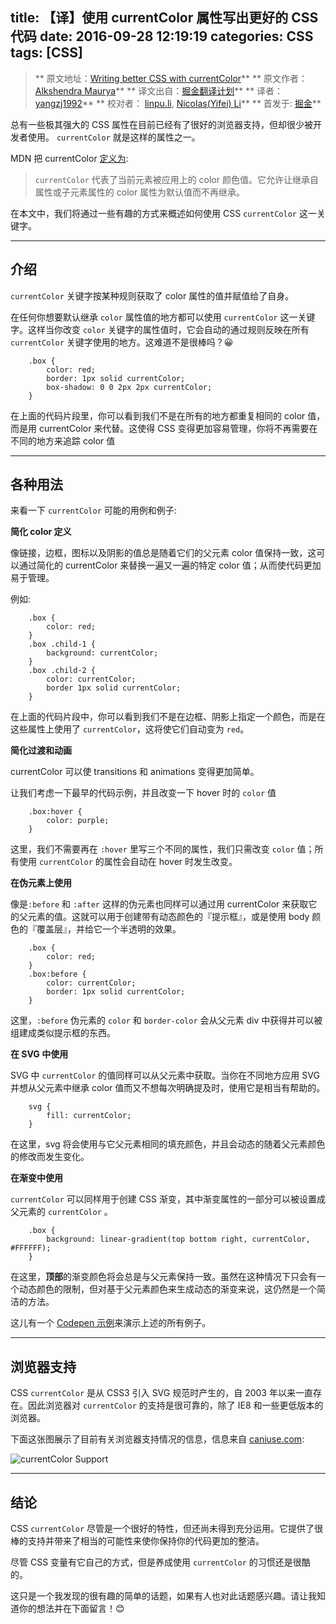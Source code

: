 title: 【译】使用 currentColor 属性写出更好的 CSS 代码
date: 2016-09-28 12:19:19
categories: CSS
tags: [CSS]
---
> ** 原文地址：[Writing better CSS with currentColor](https://hashnode.com/post/writing-better-css-with-currentcolor-cit5mgva31co79c53ia20vetq)**
** 原文作者：[Alkshendra Maurya](https://hashnode.com/@alkshendra)**
** 译文出自：[掘金翻译计划](https://github.com/xitu/gold-miner)**
** 译者：[yangzj1992](http://qcyoung.com)**
** 校对者： [linpu.li](https://github.com/llp0574), [Nicolas(Yifei) Li](https://github.com/yifili09)**
** 首发于: [掘金](http://gold.xitu.io/entry/57eb30bebf22ec0058898ee7/detail)**


总有一些极其强大的 CSS 属性在目前已经有了很好的浏览器支持，但却很少被开发者使用。 `currentColor` 就是这样的属性之一。

MDN 把 currentColor [定义为](https://developer.mozilla.org/en/docs/Web/CSS/color_value#currentColor_keyword):

> `currentColor` 代表了当前元素被应用上的 color 颜色值。它允许让继承自属性或子元素属性的 color 属性为默认值而不再继承。

在本文中，我们将通过一些有趣的方式来概述如何使用 CSS `currentColor` 这一关键字。

* * *

## 介绍

`currentColor` 关键字按某种规则获取了 color 属性的值并赋值给了自身。

在任何你想要默认继承 `color` 属性值的地方都可以使用 `currentColor` 这一关键字。这样当你改变 `color` 关键字的属性值时，它会自动的通过规则反映在所有 `currentColor` 关键字使用的地方。这难道不是很棒吗？😀
```
    .box {
        color: red;
        border: 1px solid currentColor;
        box-shadow: 0 0 2px 2px currentColor;
    }
```
在上面的代码片段里，你可以看到我们不是在所有的地方都重复相同的 color 值，而是用 currentColor 来代替。这使得 CSS 变得更加容易管理，你将不再需要在不同的地方来追踪 color 值

* * *

## 各种用法

来看一下 `currentColor` 可能的用例和例子:

**简化 color 定义**

像链接，边框，图标以及阴影的值总是随着它们的父元素 color 值保持一致，这可以通过简化的 currentColor 来替换一遍又一遍的特定 color 值；从而使代码更加易于管理。

例如:
```
    .box {
        color: red;
    }
    .box .child-1 {
        background: currentColor;
    }
    .box .child-2 {
        color: currentColor;
        border 1px solid currentColor;
    }
```
在上面的代码片段中，你可以看到我们不是在边框、阴影上指定一个颜色，而是在这些属性上使用了 `currentColor`，这将使它们自动变为 `red`。

**简化过渡和动画**

currentColor 可以使 transitions 和 animations 变得更加简单。

让我们考虑一下最早的代码示例，并且改变一下 hover 时的 `color` 值
```
    .box:hover {
        color: purple;
    }
```
这里，我们不需要再在 `:hover` 里写三个不同的属性，我们只需改变 `color` 值；所有使用 `currentColor` 的属性会自动在 hover 时发生改变。

**在伪元素上使用**

像是`:before` 和 `:after` 这样的伪元素也同样可以通过用 currentColor 来获取它的父元素的值。这就可以用于创建带有动态颜色的『提示框』，或是使用 body 颜色的『覆盖层』，并给它一个半透明的效果。
```
    .box {
        color: red;
    }
    .box:before {
        color: currentColor;
        border: 1px solid currentColor;
    }
```
这里，`:before` 伪元素的 `color` 和 `border-color` 会从父元素 div 中获得并可以被组建成类似提示框的东西。

**在 SVG 中使用**

SVG 中 `currentColor` 的值同样可以从父元素中获取。当你在不同地方应用 SVG 并想从父元素中继承 color 值而又不想每次明确提及时，使用它是相当有帮助的。
```
    svg {
        fill: currentColor;
    }
```
在这里，svg 将会使用与它父元素相同的填充颜色，并且会动态的随着父元素颜色的修改而发生变化。

**在渐变中使用**

`currentColor` 可以同样用于创建 CSS 渐变，其中渐变属性的一部分可以被设置成父元素的 `currentColor` 。
```
    .box {
        background: linear-gradient(top bottom right, currentColor, #FFFFFF);
    }
```
在这里，**顶部**的渐变颜色将会总是与父元素保持一致。虽然在这种情况下只会有一个动态颜色的限制，但对基于父元素颜色来生成动态的渐变来说，这仍然是一个简洁的方法。

这儿有一个 [Codepen 示例](http://codepen.io/alkshendra/pen/xEVrJJ?editors=1100#0)来演示上述的所有例子。

* * *

## 浏览器支持

CSS `currentColor` 是从 CSS3 引入 SVG 规范时产生的，自 2003 年以来一直存在。因此浏览器对 `currentColor` 的支持是很可靠的，除了 IE8 和一些更低版本的浏览器。

下面这张图展示了目前有关浏览器支持情况的信息，信息来自 [caniuse.com](http://caniuse.com/#feat=currentcolor):

![currentColor Support](https://res.cloudinary.com/hashnode/image/upload/v1474021764/g03f4hx1ftb0frtoonfw.png)

* * *

## 结论

CSS `currentColor` 尽管是一个很好的特性，但还尚未得到充分运用。它提供了很棒的支持并带来了相当的可能性来使你保持你的代码更加的整洁。

尽管 CSS 变量有它自己的方式，但是养成使用 `currentColor` 的习惯还是很酷的。

这只是一个我发现的很有趣的简单的话题，如果有人也对此话题感兴趣。请让我知道你的想法并在下面留言！😊

